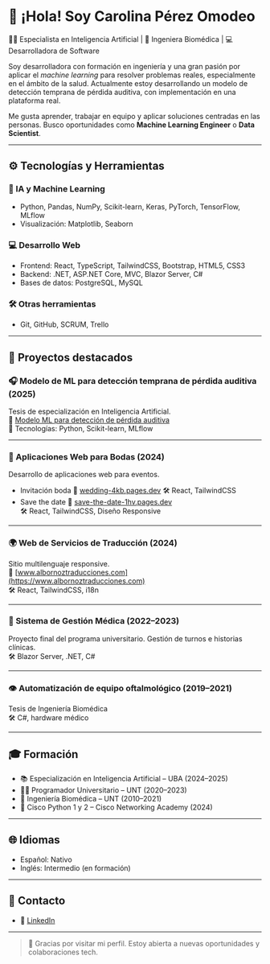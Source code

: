 # 👋 ¡Hola! Soy Carolina Pérez Omodeo

👩‍💻 Especialista en Inteligencia Artificial | 🧠 Ingeniera Biomédica | 💻 Desarrolladora de Software

Soy desarrolladora con formación en ingeniería y una gran pasión por aplicar el *machine learning* para resolver problemas reales, especialmente en el ámbito de la salud. Actualmente estoy desarrollando un modelo de detección temprana de pérdida auditiva, con implementación en una plataforma real.

Me gusta aprender, trabajar en equipo y aplicar soluciones centradas en las personas. Busco oportunidades como **Machine Learning Engineer** o **Data Scientist**.

---

## ⚙️ Tecnologías y Herramientas

### 🧠 IA y Machine Learning
- Python, Pandas, NumPy, Scikit-learn, Keras, PyTorch, TensorFlow, MLflow
- Visualización: Matplotlib, Seaborn

### 💻 Desarrollo Web
- Frontend: React, TypeScript, TailwindCSS, Bootstrap, HTML5, CSS3
- Backend: .NET, ASP.NET Core, MVC, Blazor Server, C#
- Bases de datos: PostgreSQL, MySQL

### 🛠️ Otras herramientas
- Git, GitHub, SCRUM, Trello

---

## 🚀 Proyectos destacados

### 🎧 Modelo de ML para detección temprana de pérdida auditiva (2025)
Tesis de especialización en Inteligencia Artificial.  
🔗 [Modelo ML para detección de pérdida auditiva](https://github.com/CarOmodeo/modelo-deteccion-perdida-auditiva)  
🧠 Tecnologías: Python, Scikit-learn, MLflow

---

### 💍 Aplicaciones Web para Bodas (2024)
Desarrollo de aplicaciones web para eventos.  
- Invitación boda
🔗 [wedding-4kb.pages.dev](https://wedding-4kb.pages.dev)
🛠️ React, TailwindCSS
- Save the date
🔗 [save-the-date-1hv.pages.dev](http://save-the-date-1hv.pages.dev)  
🛠️ React, TailwindCSS, Diseño Responsive

---

### 🌍 Web de Servicios de Traducción (2024)
Sitio multilenguaje responsive.  
🔗 [www.albornoztraducciones.com](https://www.albornoztraducciones.com)  
🛠️ React, TailwindCSS, i18n

---

### 🏥 Sistema de Gestión Médica (2022–2023)
Proyecto final del programa universitario. Gestión de turnos e historias clínicas.  
🛠️ Blazor Server, .NET, C#

---

### 👁️ Automatización de equipo oftalmológico (2019–2021)
Tesis de Ingeniería Biomédica  
🛠️ C#, hardware médico

---

## 🎓 Formación

- 📚 Especialización en Inteligencia Artificial – UBA (2024–2025)
- 🧑‍💻 Programador Universitario – UNT (2020–2023)
- 🧪 Ingeniería Biomédica – UNT (2010–2021)
- 🔧 Cisco Python 1 y 2 – Cisco Networking Academy (2024)

---

## 🌐 Idiomas

- Español: Nativo  
- Inglés: Intermedio (en formación)

---

## 💼 Contacto

- 🔗 [LinkedIn](https://www.linkedin.com/in/carolina-omodeo)  

---

> 🌟 Gracias por visitar mi perfil. Estoy abierta a nuevas oportunidades y colaboraciones tech.
